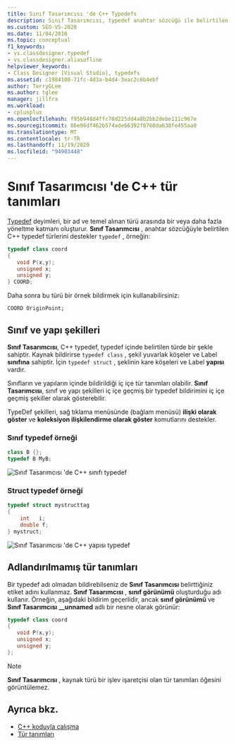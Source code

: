 ```yaml
---
title: Sınıf Tasarımcısı 'de C++ Typedefs
description: Sınıf Tasarımcısı, typedef anahtar sözcüğü ile belirtilen C++ typedef türlerini nasıl desteklediğini öğrenin.
ms.custom: SEO-VS-2020
ms.date: 11/04/2016
ms.topic: conceptual
f1_keywords:
- vs.classdesigner.typedef
- vs.classdesigner.aliasofline
helpviewer_keywords:
- Class Designer [Visual Studio], typedefs
ms.assetid: c1984108-71fc-4d3a-b4d4-3eac2c6b4ebf
author: TerryGLee
ms.author: tglee
manager: jillfra
ms.workload:
- cplusplus
ms.openlocfilehash: f95b948d4ffc70d225dd4a8b2bb2debe111c967e
ms.sourcegitcommit: 86e98df462b574ade66392f8760da638fe455aa0
ms.translationtype: MT
ms.contentlocale: tr-TR
ms.lasthandoff: 11/19/2020
ms.locfileid: "94903448"
---
```

# <a name="c-typedefs-in-class-designer"></a>Sınıf Tasarımcısı 'de C++ tür tanımları

[Typedef](/cpp/cpp/aliases-and-typedefs-cpp#typedefs) deyimleri, bir ad ve temel alınan türü arasında bir veya daha fazla yöneltme katmanı oluşturur. **Sınıf Tasarımcısı** , anahtar sözcüğüyle belirtilen C++ typedef türlerini destekler `typedef` , örneğin:

```cpp
typedef class coord
{
   void P(x,y);
   unsigned x;
   unsigned y;
} COORD;
```

Daha sonra bu türü bir örnek bildirmek için kullanabilirsiniz:

`COORD OriginPoint;`

## <a name="class-and-struct-shapes"></a>Sınıf ve yapı şekilleri

**Sınıf Tasarımcısı**, C++ typedef, typedef içinde belirtilen türde bir şekle sahiptir. Kaynak bildirirse `typedef class` , şekil yuvarlak köşeler ve Label **sınıfına** sahiptir. İçin `typedef struct` , şeklinin kare köşeleri ve Label **yapısı** vardır.

Sınıfların ve yapıların içinde bildirildiği iç içe tür tanımları olabilir. **Sınıf Tasarımcısı**, sınıf ve yapı şekilleri iç içe geçmiş bir typedef bildirimini iç içe geçmiş şekiller olarak gösterebilir.

TypeDef şekilleri, sağ tıklama menüsünde (bağlam menüsü) **ilişki olarak göster** ve **koleksiyon ilişkilendirme olarak göster** komutlarını destekler.

### <a name="class-typedef-example"></a>Sınıf typedef örneği

```cpp
class B {};
typedef B MyB;
```

![Sınıf Tasarımcısı 'de C++ sınıfı typedef](media/cpp-class-typedef.png)

### <a name="struct-typedef-example"></a>Struct typedef örneği

```cpp
typedef struct mystructtag
{
    int   i;
    double f;
} mystruct;
```

![Sınıf Tasarımcısı 'de C++ yapısı typedef](media/cpp-struct-typedef.png)

## <a name="unnamed-typedefs"></a>Adlandırılmamış tür tanımları

Bir typedef adı olmadan bildirebilseniz de **Sınıf Tasarımcısı** belirttiğiniz etiket adını kullanmaz. **Sınıf Tasarımcısı** , **sınıf görünümü** oluşturduğu adı kullanır. Örneğin, aşağıdaki bildirim geçerlidir, ancak **sınıf görünümü** ve **Sınıf Tasarımcısı** **__unnamed** adlı bir nesne olarak görünür:

```cpp
typedef class coord
{
   void P(x,y);
   unsigned x;
   unsigned y;
};
```

> [!NOTE]
> **Sınıf Tasarımcısı** , kaynak türü bir işlev işaretçisi olan tür tanımları öğesini görüntülemez.

## <a name="see-also"></a>Ayrıca bkz.

- [C++ koduyla çalışma](working-with-visual-cpp-code.md)
- [Tür tanımları](/cpp/cpp/aliases-and-typedefs-cpp#typedefs)
